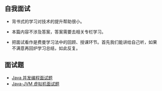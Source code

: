 
## 自我面试
- 背书式的学习对技术的提升帮助很小。

- 本篇内容不涉及答案，答案需要去相关专栏学习。

- 把面试看作是费曼学习法中的回顾、授课环节。首先我们能讲给自己听，如果不满意再回炉学习总结，如此反复。    

## 面试题
- [Java 并发编程面试题](/interview/Java-并发编程面试题.md)
- [Java-JVM 虚拟机面试题](/interview/Java-JVM（虚拟机）面试题.md)